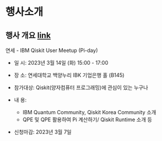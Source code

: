 # 행사소개

## 행사 개요 [link](https://iqit.yonsei.ac.kr/iqit/notice/notice01.do?mode=view&articleNo=160239)

	
연세 - IBM Qiskit User Meetup (Pi-day)

-  일      시: 2023년 3월 14일 (화) 15:00 - 17:00
-  장      소: 연세대학교 백양누리 IBK 기업은행 홀 (B145)
- 참가대상: Qiskit(양자컴퓨터 프로그래밍)에 관심이 있는 누구나
- 내      용: 
  - IBM Quantum Community, Qiskit Korea Community 소개
  - QPE 및 QPE 활용하여 Pi 계산하기/ Qiskit Runtime 소개 등 

- 신청마감: 2023년 3월 7일
